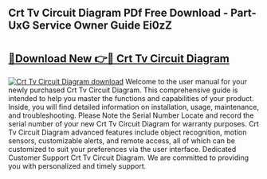 ## Crt Tv Circuit Diagram PDf Free Download - Part-UxG Service Owner Guide Ei0zZ

# <h2><a href="http://dfrv1p.blite.top/?on=Crt+Tv+Circuit+Diagram">🔗Download New 👉🔴 Crt Tv Circuit Diagram</a></h2>

[![Crt Tv Circuit Diagram download](https://i.imgur.com/lujVjoI.png)](http://dfrv1p.blite.top/?on=Crt+Tv+Circuit+Diagram)
Welcome to the user manual for your newly purchased Crt Tv Circuit Diagram. This comprehensive guide is intended to help you master the functions and capabilities of your product. Inside, you will find detailed information on installation, usage, maintenance, and troubleshooting. Please Note the Serial Number Locate and record the serial number of your new Crt Tv Circuit Diagram for warranty purposes. Crt Tv Circuit Diagram advanced features include object recognition, motion sensors, customizable alerts, and remote access, all of which can be customized to suit your preferences via the user interface. Dedicated Customer Support Crt Tv Circuit Diagram. We are committed to providing you with personalized and timely support.

